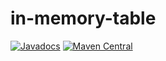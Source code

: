 # in-memory-table
[![Javadocs](https://javadoc.io/badge/com.fathzer/in-memory-table.svg)](https://javadoc.io/doc/com.fathzer/in-memory-table) [![Maven Central](https://maven-badges.herokuapp.com/maven-central/com.fathzer/in-memory-table/badge.svg)](https://maven-badges.herokuapp.com/maven-central/com.fathzer/in-memory-table)
